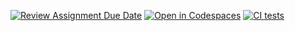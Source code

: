 [![Review Assignment Due Date](https://classroom.github.com/assets/deadline-readme-button-22041afd0340ce965d47ae6ef1cefeee28c7c493a6346c4f15d667ab976d596c.svg)](https://classroom.github.com/a/FTPDI46d)
[![Open in Codespaces](https://classroom.github.com/assets/launch-codespace-2972f46106e565e64193e422d61a12cf1da4916b45550586e14ef0a7c637dd04.svg)](https://classroom.github.com/open-in-codespaces?assignment_repo_id=18340416)
[![CI tests](https://github.com/ULL-ESIT-INF-DSI-2425/prct05-objects-classes-interfaces-marioguerra2002/actions/workflows/ci.yml/badge.svg)](https://github.com/ULL-ESIT-INF-DSI-2425/prct05-objects-classes-interfaces-marioguerra2002/actions/workflows/ci.yml)